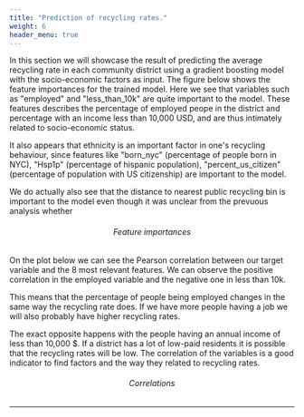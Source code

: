 ```yaml
---
title: "Prediction of recycling rates."
weight: 6
header_menu: true
---
```


In this section we will showcase the result of predicting the average recycling rate in each community district using a gradient boosting model with the socio-economic factors as input. The figure below shows the feature importances for the trained model. Here we see that variables such as "employed" and "less_than_10k" are quite important to the model. These features describes the percentage of employed peope in the district and percentage with an income less than 10,000 USD, and are thus intimately related to socio-economic status. 

It also appears that ethnicity is an important factor in one's recycling behaviour, since features like "born_nyc" (percentage of people born in NYC), "Hsp1p" (percentage of hispanic population), "percent_us_citizen" (percentage of population with US citizenship) are important to the model. 

We do actually also see that the distance to nearest public recycling bin is important to the model even though it was unclear from the prevuous analysis whether 


<h6 style="text-align:center;">Feature importances</h6>
<!--![image description](images/feature_importance.png)-->
<!--![image description]({{< baseurl >}}images/feature_importance.png)-->

On the plot below we can see the Pearson correlation between our target variable and the 8 most relevant features. 
We can observe the positive correlation in the employed variable and the negative one in less than 10k.

This means that the percentage of people being employed changes in the same way the recycling rate does. If we have more 
people having a job we will also probably have higher recycling rates. 

The exact opposite happens with the people having 
an annual income of less than 10,000 $. If a district has a lot of low-paid residents it is possible that the recycling 
rates will be low. The correlation of the variables is a good indicator to find factors and the way they related to 
recycling rates.

<h6 style="text-align:center;">Correlations</h6>

<!--![image description](images/correlation.png)-->

---